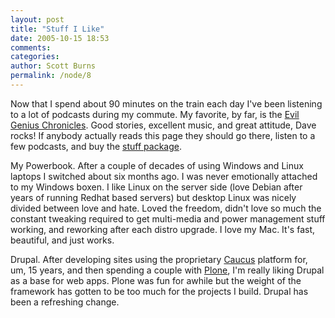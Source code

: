 ```yaml
---
layout: post
title: "Stuff I Like"
date: 2005-10-15 18:53
comments: 
categories: 
author: Scott Burns
permalink: /node/8
---
```


<p>
Now that I spend about 90 minutes on the train each day I've been listening to a lot of podcasts during my commute.  My favorite, by far, is the <a href="http://www.evilgeniuschronicles.org/wordpress/">Evil Genius Chronicles</a>.  Good stories, excellent music, and great attitude, Dave rocks!  If anybody actually reads this page they should go there, listen to a few podcasts, and buy the <a href="http://www.evilgeniuschronicles.org/stuff/">stuff package</a>.
</p>
<!--more-->
<p>
My Powerbook.  After a couple of decades of using Windows and Linux laptops I switched about six months ago.  I was never emotionally attached to my Windows boxen.   I like Linux on the server side (love Debian after years of running Redhat based servers) but desktop Linux was nicely divided between love and hate.  Loved the freedom, didn't love so much the constant tweaking required to get multi-media and power management stuff working, and reworking after each distro upgrade.  I love my Mac.  It's fast, beautiful, and just works.
</p><p>
Drupal.  After developing sites using the proprietary <a href="http://www.caucus.com">Caucus</a> platform for, um, 15 years, and then spending a couple with <a href="http://www.plone.org">Plone</a>, I'm really liking Drupal as a base for web apps.  Plone was fun for awhile but the weight of the framework has gotten to be too much for the projects I build.  Drupal has been a refreshing change.
</p>